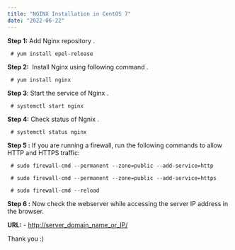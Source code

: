 ```yaml
---
title: "NGINX Installation in CentOS 7"
date: "2022-06-22"
---
```


**Step 1:** Add Nginx repository .

```
 # yum install epel-release
```

**Step 2:**  Install Nginx using following command .

```
 # yum install nginx 
```

**Step 3**: Start the service of Nginx .

```
 # systemctl start nginx 
```

**Step 4:** Check status of Ngnix .

```
 # systemctl status nginx 
```

**Step 5 :** If you are running a firewall, run the following commands to allow HTTP and HTTPS traffic:

```
 # sudo firewall-cmd --permanent --zone=public --add-service=http  
```

```
 # sudo firewall-cmd --permanent --zone=public --add-service=https 
```

```
 # sudo firewall-cmd --reload 
```

**Step 6 :** Now check the webserver while accessing the server IP address in the browser. 

**URL:** \- [http://server\_domain\_name\_or\_IP/](http://server_domain_name_or_ip/)

Thank you :)

